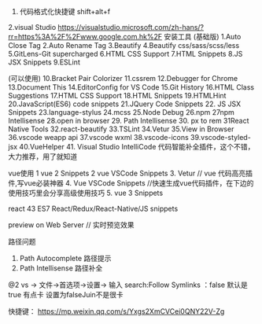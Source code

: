 1. 代码格式化快捷键    shift+alt+f

2.visual Studio 
https://visualstudio.microsoft.com/zh-hans/?rr=https%3A%2F%2Fwww.google.com.hk%2F
安装工具
(基础版)
1.Auto Close Tag
2.Auto Rename Tag
3.Beautify
4.Beautify css/sass/scss/less
5.GitLens-Git supercharged
6.HTML CSS Support
7.HTML Snippets
8.JS JSX Snippets
9.ESLint


(可以使用)
10.Bracket Pair Colorizer
11.cssrem
12.Debugger for Chrome
13.Document This
14.EditorConfig for VS Code
15.Git History
16.HTML Class Suggestions
17.HTML CSS Support
18.HTML Snippets
19.HTMLHint
20.JavaScript(ES6) code snippets
21.JQuery Code Snippets
22. JS JSX Snippets
23.language-stylus
24.mcss
25.Node Debug
26.npm 
27npm Intellisense
28.open in browser
29. Path Intellisense
30. px to rem
31React Native Tools
32.react-beautify
33.TSLint
34.Vetur
35.View in Browser
36.vscode weapp api
37.vscode wxml
38.vscode-icons
39.vscode-styled-jsx
40.VueHelper
41. Visual Studio IntelliCode  代码智能补全插件，这个不错，大力推荐，用了就知道

vue使用
1 vue 2 Snippets
2 vue VSCode Snippets
3. Vetur   // vue 代码高亮插件,写vue必装神器
4. Vue VSCode Snippets //快速生成vue代码插件，在下边的使用技巧里会分享高级使用技巧
5. vue 3 Snippets

react
43 ES7 React/Redux/React-Native/JS snippets


preview on Web Server // 实时预览效果


路径问题
1. Path Autocomplete 路径提示
2. Path Intellisense 路径补全


@2  vs -> 文件->首选项->设置-> 输入  search:Follow Symlinks ：false   默认是true  有点卡   设置为falseJuin不是很卡


快捷键： https://mp.weixin.qq.com/s/Yxgs2XmCVCei0QNY22V-Zg